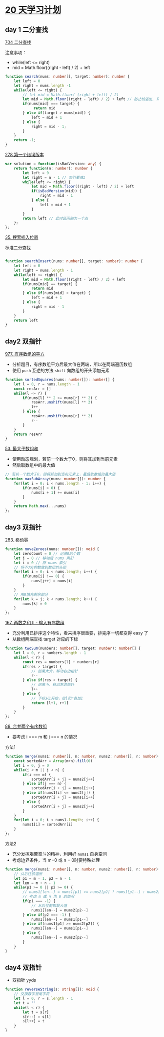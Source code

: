 
# [20 天学习计划](https://leetcode-cn.com/study-plan/algorithms/?progress=vtoj0tm)

## day 1 二分查找
[704 二分查找](https://leetcode-cn.com/problems/binary-search/)

注意事项：
- while(left <= right)
- mid = Math.floor((right - left) / 2) + left 
```ts
function search(nums: number[], target: number): number {
    let left = 0
    let right = nums.length -1
    while(left <= right) {
        // let mid = Math.floor( (right + left) / 2)
        let mid = Math.floor((right - left) / 2) + left // 防止栈溢出, 防止 left + right 溢出
        if(nums[mid] === target) {
             return mid
        } else if(target > nums[mid]) {
            left = mid + 1
        } else {
            right = mid - 1;
        }
    }
    return -1;
}
```

[278 第一个错误版本](https://leetcode-cn.com/problems/first-bad-version/)

```ts
var solution = function(isBadVersion: any) {
    return function(n: number): number {
        let left = 0
        let right = n - 1 // 索引要减1
        while(left <= right) {
            let mid = Math.floor((right - left) / 2) + left
            if(isBadVersion(mid)) {
                right = mid - 1
            } else {
                left = mid + 1
            }
        }
        return left // 此时区间缩为一个点
    };
};
```

[35. 搜索插入位置](https://leetcode-cn.com/problems/search-insert-position/)

标准二分查找

```ts

function searchInsert(nums: number[], target: number): number {
    let left = 0
    let right = nums.length - 1
    while(left <= right) {
        let mid = Math.floor((right - left) / 2) + left
        if(nums[mid] == target) {
            return mid
        } else if(nums[mid] < target) {
            left = mid + 1
        } else {
            right = mid - 1
        }
    }
    return left
}
```

## day2 双指针

[977. 有序数组的平方](https://leetcode-cn.com/problems/squares-of-a-sorted-array/)

- 分析题目，有序数组平方后最大值在两端，所以在两端遍历数组
- 使用 `push` 互逆的方法 `shift` 向数组的开头添加元素

```ts
function sortedSquares(nums: number[]): number[] {
    let l = 0, r = nums.length - 1
    const resArr = []
    while(l <= r) {
        if(nums[l] ** 2 >= nums[r] ** 2) {
            resArr.unshift(nums[l] ** 2)
            l++
        } else {
            resArr.unshift(nums[r] ** 2)
            r--
        }
    }
    return resArr
}
```
[53. 最大子数组和](https://leetcode-cn.com/problems/maximum-subarray/)

- 使用动态规划，若前一个数大于0，则将其加到当前元素
- 然后取数组中的最大值
```ts
// 若前一个数大于0，则将其加到当前元素上，最后取数组的最大值
function maxSubArray(nums: number[]): number {
    for(let i = 0; i < nums.length - 1; i++) {
        if(nums[i] > 0) {
            nums[i + 1] += nums[i]
        }
    }
    return Math.max(...nums)
};
```

## day3 双指针

[283. 移动零](https://leetcode-cn.com/problems/move-zeroes/)

```ts
function moveZeroes(nums: number[]): void {
    let zeroCount = 0 // 记录0的个数
    let j = 0 // 移动后 nums 索引
    let i = 0 // 原 nums 索引
    // 将不为0的数放到数组的头部
    for(let i = 0; i < nums.length; i++) {
        if(nums[i] !== 0) {
            nums[j++] = nums[i]
        }
    }
    // 用0填充剩余部分
    for(let k = j; k < nums.length; k++) {
        nums[k] = 0
    }
};
```

[167. 两数之和 II - 输入有序数组](https://leetcode-cn.com/problems/two-sum-ii-input-array-is-sorted/submissions/)
- 充分利用已排序这个特性，看来排序很重要，排完序一切都变得 easy 了
- 从数组两端查找 target 对应的下标
```ts
function twoSum(numbers: number[], target: number): number[] {
    let l = 0, r = numbers.length - 1
    while(l < r) {
        const res = numbers[l] + numbers[r]
        if(res > target) {
            // 结果太大，移动右边指针
            r--
        } else if(res < target) {
            // 结果小，移动左边指针
            l++
        } else {
            // 下标从1开始，给l和r各加1
            return [l+1, r+1]
        }
    }
};
```

[88. 合并两个有序数组](https://leetcode-cn.com/problems/merge-sorted-array/)
- 要考虑 i === m 和 j === n 的情况

方法1
```ts
function merge(nums1: number[], m: number, nums2: number[], n: number): void {
    const sortedArr = Array(m+n).fill(0)
    let i = 0, j = 0
    while(i < m || j < n) {
        if(i === m) {
            sortedArr[i + j] = nums2[j++]
        } else if(j === n) {
            sortedArr[i + j] = nums1[i++]
        } else if(nums1[i] <= nums2[j]) {
            sortedArr[i + j] = nums1[i++]
        } else {
            sortedArr[i + j] = nums2[j++]
        }
    }
    for(let i = 0; i < nums1.length; i++) {
        nums1[i] = sortedArr[i]
    }
};
```

方法2
- 充分发挥艰苦奋斗的精神，利用好 `nums1` 自身空间
- 考虑边界条件，当 m=0 或 n = 0时要特殊处理
```ts
function merge(nums1: number[], m: number, nums2: number[], n: number): void {
    // 从后往前遍历
    let p1 = m - 1, p2 = n - 1
    let len = m + n - 1
    while(p1 >= 0 || p2 >= 0) {
        // nums1[len--] = nums1[p1] >= nums2[p2] ? nums1[p1--] : nums2[p2--]
        // 考虑 m 或 n 为 0 的情况
        if(p1 === -1) {
            // 从后往前取最大值
            nums1[len--] = nums2[p2--]
        } else if(p2 === -1) {
            nums1[len--] = nums1[p1--]
        } else if(nums1[p1] >= nums2[p2]) {
            nums1[len--] = nums1[p1--]
        } else {
            nums1[len--] = nums2[p2--]
        }
    }
}
```

## day4 双指针
- 双指针 yyds

```ts
function reverseString(s: string[]): void {
    // 交换数字首尾字符
    let l = 0, r = s.length - 1
    let t = ''
    while(l < r) {
        let t = s[r]
        s[r--] = s[l]
        s[l++] = t
    }
}
```